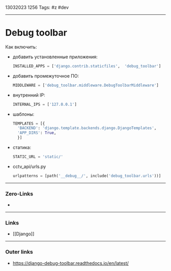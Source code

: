 13032023 1256
Tags: #z #dev

---
# Debug toolbar

Как включить:
- добавить установленные приложения:
  ```python
  INSTALLED_APPS = ['django.contrib.staticfiles',  'debug_toolbar']
  ```
- добавить промежуточное ПО:
  ```python
  MIDDLEWARE = ['debug_toolbar.middleware.DebugToolbarMiddleware']
  ```
- внутренний IP:
  ```python
  INTERNAL_IPS = ['127.0.0.1']
  ```
- шаблоны:
  ```python
  TEMPLATES = [{
	'BACKEND': 'django.template.backends.django.DjangoTemplates',  
	'APP_DIRS': True,  
	}]
  ```
- статика:
  ```python
  STATIC_URL = 'static/'
  ```
- cctv_api/urls.py
  ```python
  urlpatterns = [path('__debug__/', include('debug_toolbar.urls'))]
  ```

---
### Zero-Links
- 

---
### Links
- [[Django]]

---
### Outer links
- https://django-debug-toolbar.readthedocs.io/en/latest/